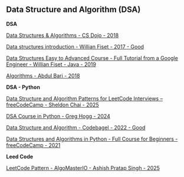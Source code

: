 ## **Data Structure and Algorithm (DSA)**
  
**DSA**

[Data Structures & Algorithms - CS Dojo - 2018](https://www.youtube.com/watch?v=bum_19loj9A&list=PLBZBJbE_rGRV8D7XZ08LK6z-4zPoWzu5H&index=1)

[Data structures introduction - Willian Fiset - 2017 - Good](https://www.youtube.com/watch?v=Qmt0QwzEmh0&list=PLDV1Zeh2NRsB6SWUrDFW2RmDotAfPbeHu&index=1)

[Data Structures Easy to Advanced Course - Full Tutorial from a Google Engineer - Willian Fiset - Java - 2019](https://www.youtube.com/watch?v=RBSGKlAvoiM&list=PLWKjhJtqVAbn5emQ3RRG8gEBqkhf_5vxD)

[Algorithms - Abdul Bari - 2018](https://www.youtube.com/watch?v=0IAPZzGSbME&list=PLDN4rrl48XKpZkf03iYFl-O29szjTrs_O)


**DSA - Python**

[Data Structure and Algorithm Patterns for LeetCode Interviews – freeCodeCamp - Sheldon Chai - 2025](https://www.youtube.com/watch?v=Z_c4byLrNBU&t=1970s)

[DSA Course in Python - Greg Hogg - 2024](https://www.youtube.com/watch?v=aWKEBEg55ps&list=PLKYEe2WisBTGq9T0wPulXz1otUsVeOGey)

[Data Structure and Algorithm - Codebagel - 2022 - Good](https://www.youtube.com/watch?v=cQWr9DFE1ww&list=PLUITAQK78D8PByrC3XDuF-elzSK7QWXO5)

[Data Structures and Algorithms in Python - Full Course for Beginners - freeCodeCamp - 2021](https://www.youtube.com/watch?v=pkYVOmU3MgA)

**Leed Code**

[LeetCode Pattern - AlgoMasterIO - Ashish Pratap Singh - 2025](https://www.youtube.com/watch?v=QzZ7nmouLTI&list=PLK63NuByH5o-tqaMUHRA4r8ObRW7PWz45)
